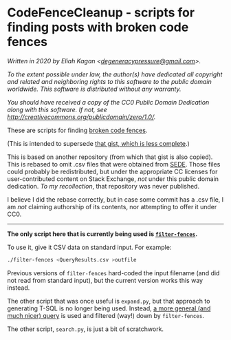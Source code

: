 # CodeFenceCleanup - scripts for finding posts with broken code fences

*Written in 2020 by Eliah Kagan \<degeneracypressure@gmail.com\>.*

*To the extent possible under law, the author(s) have dedicated all copyright
and related and neighboring rights to this software to the public domain
worldwide. This software is distributed without any warranty.*

*You should have received a copy of the CC0 Public Domain Dedication along with
this software. If not, see
<http://creativecommons.org/publicdomain/zero/1.0/>.*

These are scripts for finding [broken code
fences](https://chat.stackexchange.com/transcript/3877?m=54555504#54555504).

(This is intended to supersede [that gist, which is less
complete](https://gist.github.com/EliahKagan/3d764c8099c7b652e1c2c01ee02dadaa).)

This is based on another repository (from which that gist is also copied). This
is rebased to omit .csv files that were obtained from
[SEDE](https://data.stackexchange.com/). Those files could probably be
redistributed, but under the appropriate CC licenses for user-contributed
content on Stack Exchange, *not* under this public domain dedication. *To my
recollection*, that repository was never published.

I believe I did the rebase correctly, but in case some commit has a .csv file,
I am *not* claiming authorship of its contents, nor attempting to offer it
under CC0.

---

**The only script here that is currently being used is
[`filter-fences`](https://gist.github.com/EliahKagan/16a6b13ee717149ab41f983b3635659c#file-filter-fences).**

To use it, give it CSV data on standard input. For example:

```sh
./filter-fences <QueryResults.csv >outfile
```

Previous versions of `filter-fences` hard-coded the input filename (and did not
read from standard input), but the current version works this way instead.

The other script that was once useful is `expand.py`, but that approach to
generating T-SQL is no longer being used. Instead, [a more general (and much
nicer)
query](https://data.stackexchange.com/askubuntu/revision/1246925/1535442/seems-to-have-code-fences)
is used and filtered (way!) down by `filter-fences`.

The other script, `search.py`, is just a bit of scratchwork.
